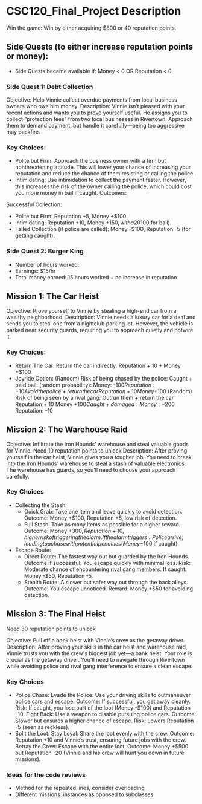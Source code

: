 # CSC120_Final_Project Description

Win the game: Win by either acquiring $800 or 40 reputation points. 

## Side Quests (to either increase reputation points or money): 
- Side Quests became available if: Money < 0 OR Reputation < 0

### Side Quest 1: Debt Collection
Objective: Help Vinnie collect overdue payments from local business owners who owe him money. Description: Vinnie isn’t pleased with your recent actions and wants you to prove yourself useful. He assigns you to collect “protection fees” from two local businesses in Rivertown. Approach them to demand payment, but handle it carefully—being too aggressive may backfire.

### Key Choices:
- Polite but Firm: Approach the business owner with a firm but nonthreatening attitude. This will lower your chance of increasing your reputation and reduce the chance of them resisting or calling the police.
- Intimidating: Use intimidation to collect the payment faster. However, this increases the risk of the owner calling the police, which could cost you more money in bail if caught.
Outcomes:

Successful Collection:
- Polite but Firm: Reputation +5, Money +$100.
- Intimidating: Reputation +10, Money +$150, with a 20% chance of police involvement (Money -$100 for bail).
- Failed Collection (if police are called): Money -$100, Reputation -5 (for getting caught).

### Side Quest 2: Burger King
- Number of hours worked: 
- Earnings: $15/hr
- Total money earned: 15 hours worked + no increase in reputation

## Mission 1: The Car Heist
Objective: Prove yourself to Vinnie by stealing a high-end car from a wealthy neighborhood.
Description: Vinnie needs a luxury car for a deal and sends you to steal one from a nightclub parking lot. However, the vehicle is parked near security guards, requiring you to approach quietly and hotwire it.

### Key Choices:
- Return The Car: Return the car indirectly. Reputation + 10 + Money +$100
- Joyride Option: 
(Random) Risk of being chased by the police:
    Caught + paid bail: (random probability): 
    Money: -$100
    Reputation: -10
Avoid the police + return the car
    Reputation + 10
    Money +$100
(Random) Risk of being seen by a rival gang: 
    Outrun them + return the car
        Reputation + 10
        Money +$100
    Caught + damaged:
        Money: -$200
        Reputation: -10

## Mission 2: The Warehouse Raid
Objective: Infiltrate the Iron Hounds’ warehouse and steal valuable goods for Vinnie. Need 10 reputation points to unlock
Description: After proving yourself in the car heist, Vinnie gives you a tougher job. You need to break into the Iron Hounds' warehouse to steal a stash of valuable electronics. The warehouse has guards, so you'll need to choose your approach carefully.

### Key Choices
- Collecting the Stash:
    - Quick Grab: Take one item and leave quickly to avoid detection.
    Outcome: Money +$100, Reputation +5, low risk of detection.
    - Full Stash: Take as many items as possible for a higher reward.
    Outcome: Money +$300, Reputation +10, higher risk of triggering the alarm.
        If the alarm triggers: Police arrive, leading to a chase with potential penalties (Money -$100 if caught).
- Escape Route:
    - Direct Route: The fastest way out but guarded by the Iron Hounds.
    Outcome if successful: You escape quickly with minimal loss.
    Risk: Moderate chance of encountering rival gang members.
        If caught: Money -$50, Reputation -5.
    - Stealth Route: A slower but safer way out through the back alleys.
    Outcome: You escape unnoticed.
    Reward: Money +$50 for avoiding detection.

## Mission 3: The Final Heist
Need 30 reputation points to unlock

Objective: Pull off a bank heist with Vinnie’s crew as the getaway driver. Description: After proving your skills in the car heist and warehouse raid, Vinnie trusts you with the crew's biggest job yet—a bank heist. Your role is crucial as the getaway driver. You'll need to navigate through Rivertown while avoiding police and rival gang interference to ensure a clean escape.

### Key Choices
- Police Chase:
    Evade the Police: Use your driving skills to outmaneuver police cars and escape.
        Outcome: If successful, you get away cleanly.
        Risk: If caught, you lose part of the loot (Money -$100) and Reputation -10.
        Fight Back: Use a weapon to disable pursuing police cars.
    Outcome: Slower but ensures a higher chance of escape.
        Risk: Lowers Reputation -5 (seen as reckless).
- Split the Loot:
    Stay Loyal: Share the loot evenly with the crew.
        Outcome: Reputation +10 and Vinnie’s trust, ensuring future jobs with the crew.
    Betray the Crew: Escape with the entire loot.
        Outcome: Money +$500 but Reputation -20 (Vinnie and his crew will hunt you down in future missions).


### Ideas for the code reviews
- Method for the repeated lines, consider overloading 
- Different missions: instances as opposed to subclasses
